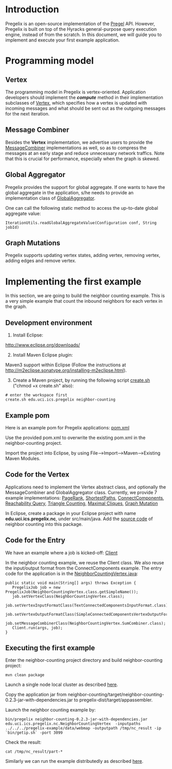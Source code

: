 

# Introduction #
Pregelix is an open-source implementation of the [Pregel](http://googleresearch.blogspot.com/2009/06/large-scale-graph-computing-at-google.html) API. However, Pregelix is built on top of the Hyracks general-purpose query execution engine, instead of from the scratch. In this document, we will guide you to implement and execute your first example application.

# Programming model #
## Vertex ##
The programming model in Pregelix is vertex-oriented. Application developers should implement the **_compute_** method in their implementation subclasses of [Vertex](http://code.google.com/p/hyracks/source/browse/tags/fullstack-0.2.3/pregelix/pregelix-api/src/main/java/edu/uci/ics/pregelix/api/graph/Vertex.java), which specifies how a vertex is updated with incoming messages and what should be sent out as the outgoing messages for the next iteration.

## Message Combiner ##
Besides the **Vertex** implementation, we advertise users to provide the [MessageCombiner](http://code.google.com/p/hyracks/source/browse/tags/fullstack-0.2.3/pregelix/pregelix-api/src/main/java/edu/uci/ics/pregelix/api/graph/MessageCombiner.java) implementations as well, so as to compress the messages at an early stage and reduce unnecessary network traffics.  Note that this is crucial for performance, especially when the graph is skewed.

## Global Aggregator ##
Pregelix provides the support for global aggregate. If one wants to have the global aggregate in the application, s/he needs to provide an implementation class of [GlobalAggregator](http://code.google.com/p/hyracks/source/browse/tags/fullstack-0.2.3/pregelix/pregelix-api/src/main/java/edu/uci/ics/pregelix/api/graph/GlobalAggregator.java).

One can call the following static method to access the up-to-date global aggregate value:
```
IterationUtils.readGlobalAggregateValue(Configuration conf, String jobId)
```

## Graph Mutations ##
Pregelix supports updating vertex states, adding vertex, removing vertex, adding edges and remove vertex.

# Implementing the first example #
In this section, we are going to build the neighbor counting example.
This is a very simple example that count the inbound neighbors for each vertex in the graph.


## Development environment ##
1. Install Eclipse:

http://www.eclipse.org/downloads/

2. Install Maven Eclipse plugin:

Maven3 support within Eclipse (Follow the instructions at  http://m2eclipse.sonatype.org/installing-m2eclipse.html).

3. Create a Maven project, by running the following script [create.sh](http://code.google.com/p/hyracks/wiki/CreateSh) ("chmod +x create.sh" also):
```
# enter the workspace first		
create.sh edu.uci.ics.pregelix neighbor-counting		
```

## Example pom ##
Here is an example pom for Pregelix applications: [pom.xml](http://code.google.com/p/hyracks/wiki/PregelixAppPom023)

Use the provided pom.xml to overwrite the existing pom.xml in the neighbor-counting project.

Import the project into Eclipse, by using File-->Import-->Maven-->Existing Maven Modules.


## Code for the Vertex ##
Applications need to implement the Vertex abstract class, and optionally the MessageCombiner and GlobalAggregator class. Currently, we provide 7 example implementations:
[PageRank](http://code.google.com/p/hyracks/source/browse/tags/fullstack-0.2.3/pregelix/pregelix-example/src/main/java/edu/uci/ics/pregelix/example/PageRankVertex.java),
[ShortestPaths](http://code.google.com/p/hyracks/source/browse/tags/fullstack-0.2.3/pregelix/pregelix-example/src/main/java/edu/uci/ics/pregelix/example/ShortestPathsVertex.java),
[ConnectComponents](http://code.google.com/p/hyracks/source/browse/tags/fullstack-0.2.3/pregelix/pregelix-example/src/main/java/edu/uci/ics/pregelix/example/ConnectedComponentsVertex.java),
[Reachability Query](http://code.google.com/p/hyracks/source/browse/tags/fullstack-0.2.3/pregelix/pregelix-example/src/main/java/edu/uci/ics/pregelix/example/ReachabilityVertex.java),
[Triangle Counting](http://code.google.com/p/hyracks/source/browse/tags/fullstack-0.2.3/pregelix/pregelix-example/src/main/java/edu/uci/ics/pregelix/example/trianglecounting),
[Maximal Cliques](http://code.google.com/p/hyracks/source/browse/tags/fullstack-0.2.3/pregelix/pregelix-example/src/main/java/edu/uci/ics/pregelix/example/maximalclique),
[Graph Mutation](http://code.google.com/p/hyracks/source/browse/tags/fullstack-0.2.3/pregelix/pregelix-example/src/main/java/edu/uci/ics/pregelix/example/GraphMutationVertex.java)

In Eclipse, create a package in your Eclipse project with name **edu.uci.ics.pregelix.nc**, under src/main/java.  Add the [source code](http://code.google.com/p/hyracks/wiki/NeighborCountingExample) of neighbor counting into this package.

## Code for the Entry ##
We have an example where a job is kicked-off:
[Client](http://code.google.com/p/hyracks/source/browse/tags/fullstack-0.2.3/pregelix/pregelix-example/src/main/java/edu/uci/ics/pregelix/example/client/Client.java)

In the neighbor counting example, we reuse the Client class. We also reuse the input/output format from the ConnectComponents example. The entry code for the application is in the [NeighborCountingVertex.java](http://code.google.com/p/hyracks/wiki/NeighborCountingExample):
```
public static void main(String[] args) throws Exception {
   PregelixJob job = new PregelixJob(NeighborCountingVertex.class.getSimpleName());
   job.setVertexClass(NeighborCountingVertex.class);
   job.setVertexInputFormatClass(TextConnectedComponentsInputFormat.class);
   job.setVertexOutputFormatClass(SimpleConnectedComponentsVertexOutputFormat.class);
   job.setMessageCombinerClass(NeighborCountingVertex.SumCombiner.class);
   Client.run(args, job);
}
```


## Executing the first example ##
Enter the neighbor-counting project directory and build neighbor-counting project:
```
mvn clean package
```

Launch a single node local cluster as described [here](http://code.google.com/p/hyracks/wiki/PregelixUserManual#Running_Pregelix_locally).

Copy the application jar from neighbor-counting/target/neighbor-counting-0.2.3-jar-with-dependencies.jar to pregelix-dist/target/appassembler.

Launch the neighbor counting example by:
```
bin/pregelix neighbor-counting-0.2.3-jar-with-dependencies.jar edu.uci.ics.pregelix.nc.NeighborCountingVertex  -inputpaths ../../../pregelix-example/data/webmap -outputpath /tmp/nc_result -ip `bin/getip.sh` -port 3099
```

Check the result:
```
cat /tmp/nc_result/part-*
```

Similarly we can run the example distributedly as described [here](http://code.google.com/p/hyracks/wiki/PregelixUserManual#Running_Pregelix_distributedly).